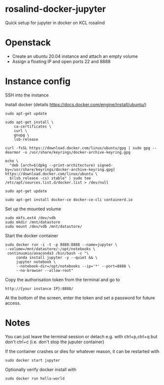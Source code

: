 # rosalind-docker-jupyter
Quick setup for jupyter in docker on KCL rosalind

# Openstack
* Create an ubuntu 20.04 instance and attach an empty volume
* Assign a floating IP and open ports 22 and 8888

# Instance config
SSH into the instance

Install docker (details https://docs.docker.com/engine/install/ubuntu/)

```
sudo apt-get update

```

```
sudo apt-get install \
    ca-certificates \
    curl \
    gnupg \
    lsb-release
```
```
curl -fsSL https://download.docker.com/linux/ubuntu/gpg | sudo gpg --dearmor -o /usr/share/keyrings/docker-archive-keyring.gpg
```
```
echo \
  "deb [arch=$(dpkg --print-architecture) signed-by=/usr/share/keyrings/docker-archive-keyring.gpg] https://download.docker.com/linux/ubuntu \
  $(lsb_release -cs) stable" | sudo tee /etc/apt/sources.list.d/docker.list > /dev/null
```
```
sudo apt-get update
```
```
sudo apt-get install docker-ce docker-ce-cli containerd.io
```

Set up the mounted volume
```
sudo mkfs.ext4 /dev/vdb
sudo mkdir /mnt/datastore
sudo mount /dev/vdb /mnt/datastore/
```

Start the docker container
```
sudo docker run -i -t -p 8888:8888 --name=jupyter \
--volume=/mnt/datastore/:/opt/notebooks \
 continuumio/anaconda3 /bin/bash -c "\
     conda install jupyter -y --quiet && \
     jupyter notebook \
     --notebook-dir=/opt/notebooks --ip='*' --port=8888 \
     --no-browser --allow-root"
```

Copy the authorisation token from the terminal and go to
```
http://{your instance IP}:8888/
```
At the bottom of the screen, enter the token and set a password for future access.

# Notes
You can just leave the terminal session or detach e.g. with ctrl+p,ctrl+q but don't ctrl+c (i.e. don't stop the juputer container)

If the container crashes or dies for whatever reason, it can be restarted with 
```
sudo docker start jupyter
```

Optionally verify docker install with
```
sudo docker run hello-world
```
